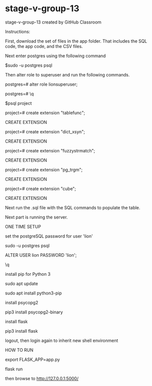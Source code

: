 # stage-v-group-13
stage-v-group-13 created by GitHub Classroom

Instructions:

First, download the set of files in the app folder. That includes the SQL code, the app code, and the CSV files.

Next enter postgres using the following command

$sudo -u postgres psql

Then alter role to superuser and run the following commands.

postgres=# alter role lionsuperuser;

postgres=# \q

$psql project

project=# create extension "tablefunc";

CREATE EXTENSION

project=# create extension "dict_xsyn";

CREATE EXTENSION

project=# create extension "fuzzystrmatch";

CREATE EXTENSION

project=# create extension "pg_trgm";

CREATE EXTENSION

project=# create extension "cube";

CREATE EXTENSION

Next run the .sql file with the SQL commands to populate the table.

Next part is running the server.

ONE TIME SETUP

set the postgreSQL password for user 'lion'

sudo -u postgres psql

ALTER USER lion PASSWORD 'lion';
    
\q

install pip for Python 3

sudo apt update

sudo apt install python3-pip

install psycopg2

pip3 install psycopg2-binary

install flask

pip3 install flask

logout, then login again to inherit new shell environment

HOW TO RUN

export FLASK_APP=app.py 

flask run

then browse to http://127.0.0.1:5000/






